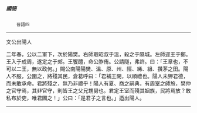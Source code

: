 

##### 國語
　　`晉語四`

* * *

文公出陽人

二年春，公以二軍下，次於陽樊。右師取昭叔于溫，殺之于隰城。左師迎王于鄭。王入于成周，遂定之于郟。王饗醴，命公胙侑。公請隧，弗許。曰：「王章也，不可以二王，無以政何。」賜公南陽陽樊、溫、原、州、陘、絺、組、攢茅之田。陽人不服，公圍之，將殘其民，倉葛呼曰：「君補王闕，以順禮也。陽人未狎君德，而未敢承命。君將殘之，無乃非禮乎！陽人有夏、商之嗣典，有周室之師旅，樊仲之官守焉，其非官守，則皆王之父兄甥舅也。君定王室而殘其姻族，民將焉放？敢私布於吏，唯君圖之！」公曰：「是君子之言也。」迺出陽人。

* * *

